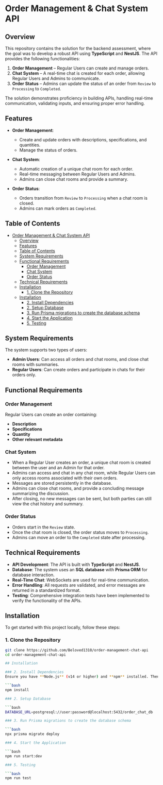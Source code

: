 # Order Management & Chat System API

## Overview

This repository contains the solution for the backend assessment, where the goal was to develop a robust API using **TypeScript** and **NestJS**. The API provides the following functionalities:

1. **Order Management** – Regular Users can create and manage orders.
2. **Chat System** – A real-time chat is created for each order, allowing Regular Users and Admins to communicate.
3. **Order Status** – Admins can update the status of an order from `Review` to `Processing` to `Completed`.

The solution demonstrates proficiency in building APIs, handling real-time communication, validating inputs, and ensuring proper error handling.

## Features

- **Order Management**: 
  - Create and update orders with descriptions, specifications, and quantities.
  - Manage the status of orders.
  
- **Chat System**: 
  - Automatic creation of a unique chat room for each order.
  - Real-time messaging between Regular Users and Admins.
  - Admins can close chat rooms and provide a summary.

- **Order Status**: 
  - Orders transition from `Review` to `Processing` when a chat room is closed.
  - Admins can mark orders as `Completed`.

## Table of Contents

- [Order Management \& Chat System API](#order-management--chat-system-api)
  - [Overview](#overview)
  - [Features](#features)
  - [Table of Contents](#table-of-contents)
  - [System Requirements](#system-requirements)
  - [Functional Requirements](#functional-requirements)
    - [Order Management](#order-management)
    - [Chat System](#chat-system)
    - [Order Status](#order-status)
  - [Technical Requirements](#technical-requirements)
  - [Installation](#installation)
    - [1. Clone the Repository](#1-clone-the-repository)
  - [Installation](#installation-1)
    - [2. Install Dependencies](#2-install-dependencies)
    - [2. Setup Database](#2-setup-database)
    - [3. Run Prisma migrations to create the database schema](#3-run-prisma-migrations-to-create-the-database-schema)
    - [4. Start the Application](#4-start-the-application)
    - [5. Testing](#5-testing)

## System Requirements

The system supports two types of users:
- **Admin Users**: Can access all orders and chat rooms, and close chat rooms with summaries.
- **Regular Users**: Can create orders and participate in chats for their orders only.

## Functional Requirements

### Order Management
Regular Users can create an order containing:
- **Description**
- **Specifications**
- **Quantity**
- **Other relevant metadata**

### Chat System
- When a Regular User creates an order, a unique chat room is created between the user and an Admin for that order.
- Admins can access and chat in any chat room, while Regular Users can only access rooms associated with their own orders.
- Messages are stored persistently in the database.
- Admins can close chat rooms, and provide a concluding message summarizing the discussion.
- After closing, no new messages can be sent, but both parties can still view the chat history and summary.

### Order Status
- Orders start in the `Review` state.
- Once the chat room is closed, the order status moves to `Processing`.
- Admins can move an order to the `Completed` state after processing.

## Technical Requirements

- **API Development**: The API is built with **TypeScript** and **NestJS**.
- **Database**: The system uses an **SQL database** with **Prisma ORM** for database interaction.
- **Real-Time Chat**: WebSockets are used for real-time communication.
- **Error Handling**: All requests are validated, and error messages are returned in a standardized format.
- **Testing**: Comprehensive integration tests have been implemented to verify the functionality of the APIs.

## Installation

To get started with this project locally, follow these steps:

### 1. Clone the Repository

```bash
git clone https://github.com/Beloved1310/order-management-chat-api
cd order-management-chat-api

## Installation

### 2. Install Dependencies
Ensure you have **Node.js** (v14 or higher) and **npm** installed. Then, install the required dependencies:

```bash
npm install

### 2. Setup Database

```bash
DATABASE_URL=postgresql://user:password@localhost:5432/order_chat_db

### 3. Run Prisma migrations to create the database schema

```bash
npx prisma migrate deploy

### 4. Start the Application

```bash
npm run start:dev

### 5. Testing

```bash
npm run test






